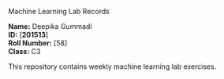  Machine Learning Lab Records

**Name:** Deepika Gummadi  
**ID:** [**201513**]  
**Roll Number:** [58]  
**Class:** C3  


This repository contains weekly machine learning lab exercises.
